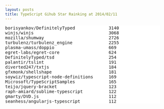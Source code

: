 ```yaml
---
layout: posts
title: TypeScript Gihub Star Rainking at 2014/02/11
---
```

<pre style="background-color: white;border: none;">
borisyankov/DefinitelyTyped             3140
winjs/winjs                             3068
mozilla/shumway                         2726
turbulenz/turbulenz_engine              2255
plasma-umass/doppio                     669
egret-labs/egret-core                   624
DefinitelyTyped/tsd                     254
palantir/tslint                         191
diverted247/txtjs                       184
gfxmonk/shellshape                      181
soywiz/typescript-node-definitions      169
Microsoft/TypeScriptSamples             165
teijo/jquery-bracket                    123
raph-amiard/sublime-typescript          122
gmarty/DVD.js                           112
seanhess/angularjs-typescript           112
</pre>
